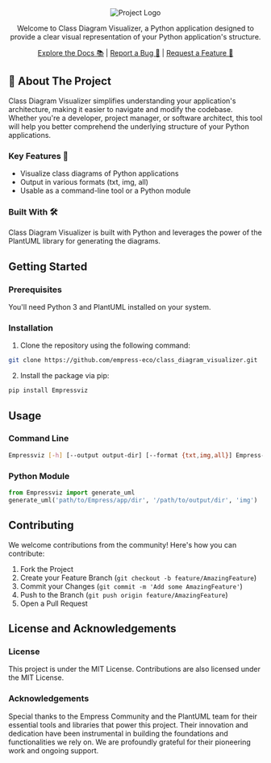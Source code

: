 <div align="center">
<img src="https://grow.empress.eco/uploads/default/original/2X/1/1f1e1044d3864269d2a613577edb9763890422ab.png" alt="Project Logo">


Welcome to Class Diagram Visualizer, a Python application designed to provide a clear visual representation of your Python application's structure. 

[Explore the Docs 📚](https://empress.eco/) | 
[Report a Bug 🐛](https://github.com/empress-eco/class_diagram_visualizer/issues) |
[Request a Feature 🌟](https://github.com/empress-eco/class_diagram_visualizer/issues)

</div>


## 📖 About The Project

Class Diagram Visualizer simplifies understanding your application's architecture, making it easier to navigate and modify the codebase. Whether you're a developer, project manager, or software architect, this tool will help you better comprehend the underlying structure of your Python applications.

### Key Features 🌟
- Visualize class diagrams of Python applications
- Output in various formats (txt, img, all)
- Usable as a command-line tool or a Python module

### Built With 🛠
Class Diagram Visualizer is built with Python and leverages the power of the PlantUML library for generating the diagrams.

## Getting Started

### Prerequisites
You'll need Python 3 and PlantUML installed on your system.

### Installation
1. Clone the repository using the following command:
```sh
git clone https://github.com/empress-eco/class_diagram_visualizer.git
```
2. Install the package via pip:
```sh
pip install Empressviz
```

## Usage

### Command Line
```sh
Empressviz [-h] [--output output-dir] [--format {txt,img,all}] Empress-app-directory
```

### Python Module
```python
from Empressviz import generate_uml
generate_uml('path/to/Empress/app/dir', '/path/to/output/dir', 'img')
```

## Contributing
We welcome contributions from the community! Here's how you can contribute:

1. Fork the Project
2. Create your Feature Branch (`git checkout -b feature/AmazingFeature`)
3. Commit your Changes (`git commit -m 'Add some AmazingFeature'`)
4. Push to the Branch (`git push origin feature/AmazingFeature`)
5. Open a Pull Request

## License and Acknowledgements

### License
This project is under the MIT License. Contributions are also licensed under the MIT License.

### Acknowledgements
Special thanks to the Empress Community and the PlantUML team for their essential tools and libraries that power this project. Their innovation and dedication have been instrumental in building the foundations and functionalities we rely on. We are profoundly grateful for their pioneering work and ongoing support.